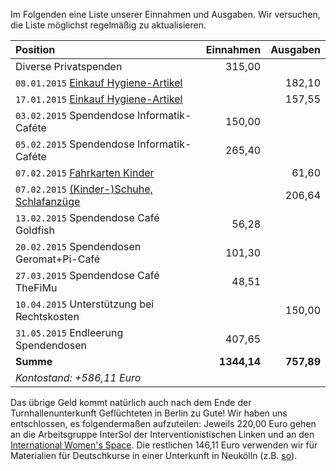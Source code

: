 Im Folgenden eine Liste unserer Einnahmen und Ausgaben. Wir versuchen, die Liste möglichst regelmäßig zu aktualisieren.

| Position                                                | Einnahmen   | Ausgaben   |
|:------------------------------------------------------- | -----------:| ----------:|
| Diverse Privatspenden                                   |    315,00   |            |
| `08.01.2015` [Einkauf Hygiene-Artikel](bon1.png)        |             |   182,10   |
| `17.01.2015` [Einkauf Hygiene-Artikel](bon2.png)        |             |   157,55   |
| `03.02.2015` Spendendose Informatik-Caféte              |    150,00   |            |
| `05.02.2015` Spendendose Informatik-Caféte              |    265,40   |            |
| `07.02.2015` [Fahrkarten Kinder](bon3.png)              |             |    61,60   |
| `07.02.2015` [(Kinder-)Schuhe, Schlafanzüge](bon4.png)  |             |   206,64   |
| `13.02.2015` Spendendose Café Goldfish                  |     56,28   |            |
| `20.02.2015` Spendendosen Geromat+Pi-Café               |    101,30   |            |
| `27.03.2015` Spendendose Café TheFiMu                   |     48,51   |            |
| `10.04.2015` Unterstützung bei Rechtskosten             |             |   150,00   |
| `31.05.2015` Endleerung Spendendosen                    |    407,65   |            |
| **Summe**                                               | **1344,14** | **757,89** |
| *Kontostand:  +586,11 Euro*                             |             |            |

Das übrige Geld kommt natürlich auch nach dem Ende der Turnhallenunterkunft Geflüchteten in Berlin zu Gute! Wir haben uns entschlossen, es folgendermaßen aufzuteilen: Jeweils 220,00 Euro gehen an die Arbeitsgruppe InterSol der Interventionistischen Linken und an den [International Women's Space](https://iwspace.wordpress.com/). Die restlichen 146,11 Euro verwenden wir für Materialien für Deutschkurse in einer Unterkunft in Neukölln (z.B. [so](bon5.jpg)).


